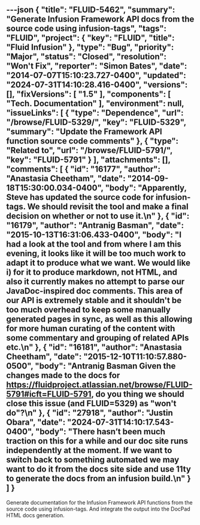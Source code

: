 ---json
{
  "title": "FLUID-5462",
  "summary": "Generate Infusion Framework API docs from the source code using infusion-tags",
  "tags": "FLUID",
  "project": {
    "key": "FLUID",
    "title": "Fluid Infusion"
  },
  "type": "Bug",
  "priority": "Major",
  "status": "Closed",
  "resolution": "Won't Fix",
  "reporter": "Simon Bates",
  "date": "2014-07-07T15:10:23.727-0400",
  "updated": "2024-07-31T14:10:28.416-0400",
  "versions": [],
  "fixVersions": [
    "1.5"
  ],
  "components": [
    "Tech. Documentation"
  ],
  "environment": null,
  "issueLinks": [
    {
      "type": "Dependence",
      "url": "/browse/FLUID-5329/",
      "key": "FLUID-5329",
      "summary": "Update the Framework API function source code comments"
    },
    {
      "type": "Related to",
      "url": "/browse/FLUID-5791/",
      "key": "FLUID-5791"
    }
  ],
  "attachments": [],
  "comments": [
    {
      "id": "16177",
      "author": "Anastasia Cheetham",
      "date": "2014-09-18T15:30:00.034-0400",
      "body": "Apparently, Steve has updated the source code for infusion-tags. We should revisit the tool and make a final decision on whether or not to use it.\n"
    },
    {
      "id": "16179",
      "author": "Antranig Basman",
      "date": "2015-10-13T16:31:06.433-0400",
      "body": "I had a look at the tool and from where I am this evening, it looks like it will be too much work to adapt it to produce what we want. We would like i) for it to produce markdown, not HTML, and also it currently makes no attempt to parse our JavaDoc-inspired doc comments. This area of our API is extremely stable and it shouldn't be too much overhead to keep some manually generated pages in sync, as well as this allowing for more human curating of the content with some commentary and grouping of related APIs etc.\n"
    },
    {
      "id": "16181",
      "author": "Anastasia Cheetham",
      "date": "2015-12-10T11:10:57.880-0500",
      "body": "Antranig Basman Given the changes made to the docs for <https://fluidproject.atlassian.net/browse/FLUID-5791#icft=FLUID-5791>, do you thing we should close this issue (and FLUID=5329) as \"won't do\"?\n"
    },
    {
      "id": "27918",
      "author": "Justin Obara",
      "date": "2024-07-31T14:10:17.543-0400",
      "body": "There hasn’t been much traction on this for a while and our doc site runs independently at the moment. If we want to switch back to something automated we may want to do it from the docs site side and use 11ty to generate the docs from an infusion build.\n"
    }
  ]
}
---
Generate documentation for the Infusion Framework API functions from the source code using infusion-tags. And integrate the output into the DocPad HTML docs generation.

        